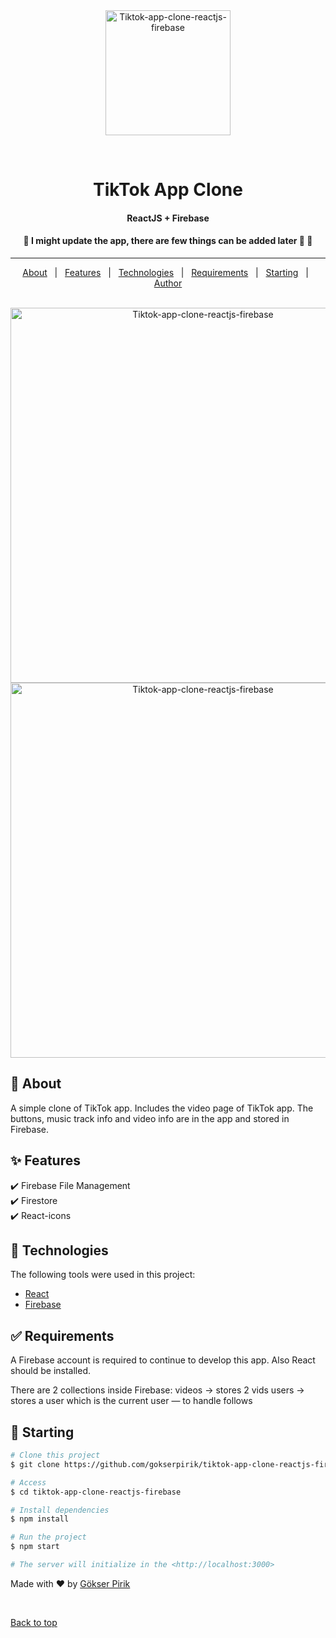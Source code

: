 

<div align="center" id="top"> 
  <img src="https://user-images.githubusercontent.com/48176173/186773751-cf8101d2-1a7f-4773-87a8-9e021846d407.png" width=200 height=200 alt="Tiktok-app-clone-reactjs-firebase" />

  &#xa0;

  
</div>

<h1 align="center">TikTok App Clone</h1>
<h4 align="center">ReactJS + Firebase</h4>




<!-- Status -->

 <h4 align="center"> 
  🚧  I might update the app, there are few things can be added later 🚀  🚧
</h4> 

<hr> 

<p align="center">
  <a href="#dart-about">About</a> &#xa0; | &#xa0; 
  <a href="#sparkles-features">Features</a> &#xa0; | &#xa0;
  <a href="#rocket-technologies">Technologies</a> &#xa0; | &#xa0;
  <a href="#white_check_mark-requirements">Requirements</a> &#xa0; | &#xa0;
  <a href="#checkered_flag-starting">Starting</a> &#xa0; | &#xa0;
  <a href="https://github.com/gokserpirik" target="_blank">Author</a>
</p>

<br>

<div align="center" flex="row" >
  <img src="https://user-images.githubusercontent.com/48176173/186774023-f290de87-3c09-4ec7-ad72-7abf1ae85650.png" width=600  alt="Tiktok-app-clone-reactjs-firebase" />
  <img src="https://user-images.githubusercontent.com/48176173/186774030-08335080-4de2-4f58-9415-e88944c46ebf.png" width=600  alt="Tiktok-app-clone-reactjs-firebase" />


</div>

## :dart: About ##

A simple clone of TikTok app. Includes the video page of TikTok app. The buttons, music track info and video info are in the app and stored in Firebase. 

## :sparkles: Features ##

:heavy_check_mark: Firebase File Management \
:heavy_check_mark: Firestore \
:heavy_check_mark: React-icons 

## :rocket: Technologies ##

The following tools were used in this project:

- [React](https://pt-br.reactjs.org/)
- [Firebase](https://firebase.google.com/)

## :white_check_mark: Requirements ##

A Firebase account is required to continue to develop this app. Also React should be installed.

There are 2 collections inside Firebase:
videos -> stores 2 vids
users -> stores a user which is the current user — to handle follows 

## :checkered_flag: Starting ##

```bash
# Clone this project
$ git clone https://github.com/gokserpirik/tiktok-app-clone-reactjs-firebase

# Access
$ cd tiktok-app-clone-reactjs-firebase

# Install dependencies
$ npm install

# Run the project
$ npm start

# The server will initialize in the <http://localhost:3000>
```



Made with :heart: by <a href="https://github.com/gokserpirik" target="_blank">Gökser Pirik</a>

&#xa0;

<a href="#top">Back to top</a>

